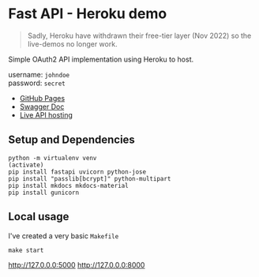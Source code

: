 # Fast API - Heroku demo

> Sadly, Heroku have withdrawn their free-tier layer (Nov 2022) so the live-demos no longer work.

Simple OAuth2 API implementation using Heroku to host.

username: `johndoe`  
password: `secret`  

- [GitHub Pages](https://guywicks.github.io/fastapi-heroku-demo/)
- [Swagger Doc](https://fastapi-heroku-demo.herokuapp.com/docs)
- [Live API hosting](https://fastapi-heroku-demo.herokuapp.com)


## Setup and Dependencies

```
python -m virtualenv venv
(activate)
pip install fastapi uvicorn python-jose 
pip install "passlib[bcrypt]" python-multipart
pip install mkdocs mkdocs-material
pip install gunicorn
```

## Local usage

I've created a very basic `Makefile`

```
make start
```

http://127.0.0.0:5000
http://127.0.0.0:8000
